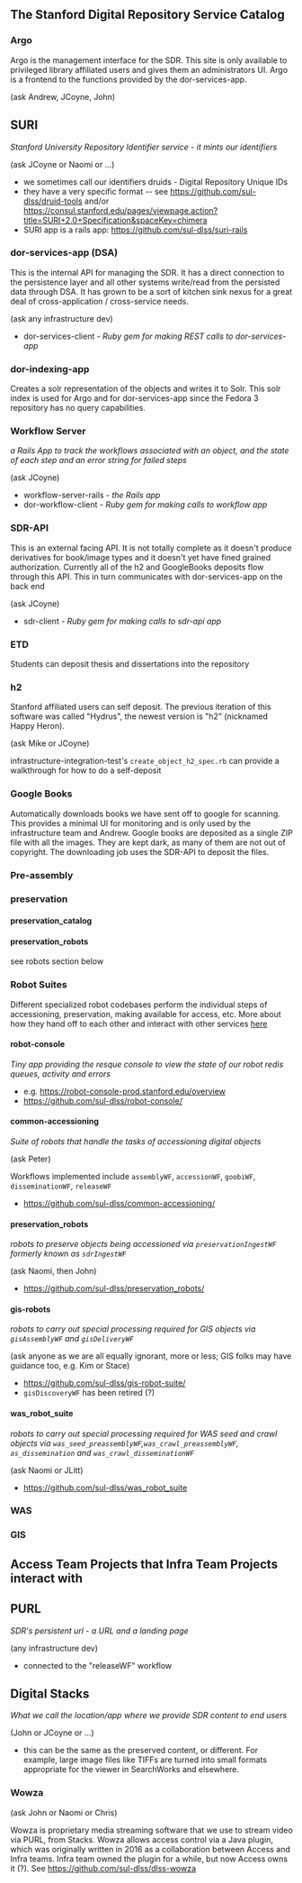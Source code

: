 ## The Stanford Digital Repository Service Catalog

### Argo
Argo is the management interface for the SDR.  This site is only available to privileged library affiliated users and gives them an administrators UI. Argo is a frontend to the functions provided by the dor-services-app.

(ask Andrew, JCoyne, John)

## SURI
_Stanford University Repository Identifier service - it mints our identifiers_

(ask JCoyne or Naomi or ...)

* we sometimes call our identifiers druids - Digital Repository Unique IDs
* they have a very specific format -- see https://github.com/sul-dlss/druid-tools and/or https://consul.stanford.edu/pages/viewpage.action?title=SURI+2.0+Specification&spaceKey=chimera
* SURI app is a rails app: https://github.com/sul-dlss/suri-rails

### dor-services-app (DSA)
This is the internal API for managing the SDR.  It has a direct connection to the persistence layer and all other systems write/read from the persisted data through DSA.  It has grown to be a sort of kitchen sink nexus for a great deal of cross-application / cross-service needs.

(ask any infrastructure dev)

* dor-services-client - _Ruby gem for making REST calls to dor-services-app_

### dor-indexing-app
Creates a solr representation of the objects and writes it to Solr. This solr index is used for Argo and for dor-services-app since the Fedora 3 repository has no query capabilities.

### Workflow Server
_a Rails App to track the workflows associated with an object, and the state of each step and an error string for failed steps_

(ask JCoyne)

* workflow-server-rails - _the Rails app_
* dor-workflow-client - _Ruby gem for making calls to workflow app_

### SDR-API

This is an external facing API. It is not totally complete as it doesn't produce derivatives for book/image types and it doesn't yet have fined grained authorization.  Currently all of the h2 and GoogleBooks deposits flow through this API.  This in turn communicates with dor-services-app on the back end

(ask JCoyne)

* sdr-client - _Ruby gem for making calls to sdr-api app_

### ETD
Students can deposit thesis and dissertations into the repository

### h2
Stanford affiliated users can self deposit. The previous iteration of this software was called "Hydrus", the newest version is "h2" (nicknamed Happy Heron).

(ask Mike or JCoyne)

infrastructure-integration-test's `create_object_h2_spec.rb` can provide a walkthrough for how to do a self-deposit

### Google Books

Automatically downloads books we have sent off to google for scanning.  This provides a minimal UI for monitoring and is only used by the infrastructure team and Andrew.  Google books are deposited as a single ZIP file with all the images.  They are kept dark, as many of them are not out of copyright. The downloading job uses the SDR-API to deposit the files.

### Pre-assembly

### preservation

#### preservation_catalog

#### preservation_robots

see robots section below

### Robot Suites

Different specialized robot codebases perform the individual steps of accessioning, preservation, making available for access, etc.  More about how they hand off to each other and interact with other services [here](concepts_and_interactions#Workflows-and-Robots)

#### robot-console
_Tiny app providing the resque console to view the state of our robot redis queues, activity and errors_
  * e.g. https://robot-console-prod.stanford.edu/overview
  * https://github.com/sul-dlss/robot-console/

#### common-accessioning
_Suite of robots that handle the tasks of accessioning digital objects_

(ask Peter)

Workflows implemented include `assemblyWF`, `accessionWF`, `goobiWF`, `disseminationWF`, `releaseWF`

* https://github.com/sul-dlss/common-accessioning/

#### preservation_robots
_robots to preserve objects being accessioned via `preservationIngestWF` formerly known as `sdrIngestWF`_

(ask Naomi, then John)

* https://github.com/sul-dlss/preservation_robots/

#### gis-robots
_robots to carry out special processing required for GIS objects via `gisAssemblyWF` and `gisDeliveryWF`_

(ask anyone as we are all equally ignorant, more or less; GIS folks may have guidance too, e.g. Kim or Stace)

* https://github.com/sul-dlss/gis-robot-suite/
* `gisDiscoveryWF` has been retired (?)

#### was_robot_suite
_robots to carry out special processing required for WAS seed and crawl objects via `was_seed_preassemblyWF`,`was_crawl_preassemblyWF`, `as_dissemination` and `was_crawl_disseminationWF`_

(ask Naomi or JLitt)

* https://github.com/sul-dlss/was_robot_suite

### WAS

### GIS


## Access Team Projects that Infra Team Projects interact with

## PURL
_SDR's persistent url - a URL and a landing page_

(any infrastructure dev)

* connected to the "releaseWF" workflow

## Digital Stacks
_What we call the location/app where we provide SDR content to end users_

(John or JCoyne or ...)

* this can be the same as the preserved content, or different.  For example, large image files like TIFFs are turned into small formats appropriate for the viewer in SearchWorks and elsewhere.

### Wowza

(ask John or Naomi or Chris)

Wowza is proprietary media streaming software that we use to stream video via PURL, from Stacks.  Wowza allows access control via a Java plugin, which was originally written in 2016 as a collaboration between Access and Infra teams.  Infra team owned the plugin for a while, but now Access owns it (?).  See https://github.com/sul-dlss/dlss-wowza
